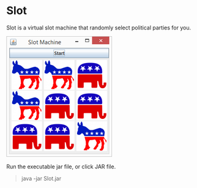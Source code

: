 Slot
====

Slot is a virtual slot machine that randomly select political parties for you.
 
<img src="files/slot.png" title="Slot" />

Run the executable jar file, or click JAR file.
> java -jar Slot.jar
